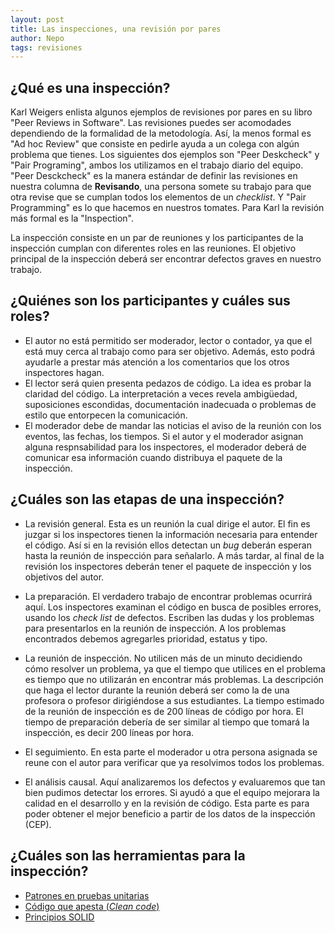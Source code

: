 ```yaml
---
layout: post
title: Las inspecciones, una revisión por pares
author: Nepo
tags: revisiones
---
```


## ¿Qué es una inspección?
Karl Weigers enlista algunos ejemplos de revisiones por pares en su libro "Peer Reviews in
Software". Las revisiones puedes ser acomodades dependiendo de la formalidad de la metodología. Así,
la menos formal es "Ad hoc Review" que consiste en pedirle ayuda a un colega con algún problema que
tienes. Los siguientes dos ejemplos son "Peer Deskcheck" y "Pair Programing", ambos los utilizamos
en el trabajo diario del equipo. "Peer Desckcheck" es la manera estándar de definir las revisiones
en nuestra columna de **Revisando**, una persona somete su trabajo para que otra revise que se
cumplan todos los elementos de un _checklist_. Y "Pair Programming" es lo que hacemos en nuestros
tomates. Para Karl la revisión más formal es la "Inspection".

La inspección consiste en un par de reuniones y los participantes de la inspección cumplan con
diferentes roles en las reuniones. El objetivo principal de la inspección deberá ser encontrar
defectos graves en nuestro trabajo. 

## ¿Quiénes son los participantes y cuáles sus roles?
- El autor no está permitido ser moderador, lector o contador, ya que el está muy cerca al trabajo 
como para ser objetivo. Además, esto podrá ayudarle a prestar más atención a los comentarios que los
otros inspectores hagan. 
- El lector será quien presenta pedazos de código. La idea es probar la claridad del código. La
  interpretación a veces revela ambigüedad, suposiciones escondidas, documentación inadecuada o
  problemas de estilo que entorpecen la comunicación.
- El moderador debe de mandar las noticias el aviso de la reunión con los eventos, las fechas, los
tiempos. Si el autor y el moderador asignan alguna respnsabilidad para los inspectores, el moderador
deberá de comunicar esa información cuando distribuya el paquete de la inspección.

## ¿Cuáles son las etapas de una inspección?
- La revisión general. Esta es un reunión la cual dirige el autor. El fin es juzgar si los
  inspectores tienen la información necesaria para entender el código. Así si en la revisión ellos
  detectan un _bug_ deberán esperan hasta la reunión de inspección para señalarlo. A más tardar, al
  final de la revisión los inspectores deberán tener el paquete de inspección y los objetivos del 
  autor.

- La preparación. El verdadero trabajo de encontrar problemas ocurrirá aquí. Los inspectores 
examinan el código en busca de posibles errores, usando los _check list_ de defectos. Escriben las
dudas y los problemas para presentarlos en la reunión de inspección. A los problemas encontrados 
debemos agregarles prioridad, estatus y tipo.

- La reunión de inspección. No utilicen más de un minuto decidiendo cómo resolver un problema, ya
  que el tiempo que utilices en el problema es tiempo que no utilizarán en encontrar más problemas.
  La descripción que haga el lector durante la reunión deberá ser como la de una profesora o
  profesor dirigiéndose a sus estudiantes. La tiempo estimado de la reunión de inspección es de 200
  líneas de código por hora. El tiempo de preparación debería de ser similar al tiempo que tomará la
  inspección, es decir 200 líneas por hora.

- El seguimiento. En esta parte el moderador u otra persona asignada se reune con el autor para
  verificar que ya resolvimos todos los problemas. 

- El análisis causal. Aquí analizaremos los defectos y evaluaremos que tan bien pudimos detectar los
  errores. Si ayudó a que el equipo mejorara la calidad en el desarrollo y en la revisión de código.
  Esta parte es para poder obtener el mejor beneficio a partir de los datos de la inspección (CEP).

## ¿Cuáles son las herramientas para la inspección?
- [Patrones en pruebas
  unitarias](https://medium.com/swlh/3-patterns-for-reducing-duplication-in-your-unit-tests-7d693c6bfbd2)
- [Código que apesta (_Clean
  code_)](https://learning.oreilly.com/library/view/clean-code-a/9780136083238/chapter17.html#ch17)
- [Principios SOLID](http://butunclebob.com/ArticleS.UncleBob.PrinciplesOfOod?)
